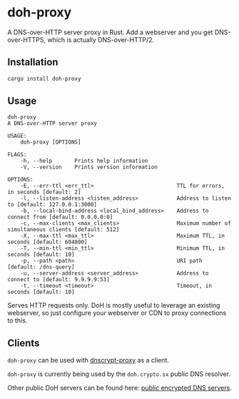 # doh-proxy

A DNS-over-HTTP server proxy in Rust. Add a webserver and you get DNS-over-HTTPS, which is actually DNS-over-HTTP/2.

## Installation

```sh
cargo install doh-proxy
```

## Usage

```text
doh-proxy
A DNS-over-HTTP server proxy

USAGE:
    doh-proxy [OPTIONS]

FLAGS:
    -h, --help       Prints help information
    -V, --version    Prints version information

OPTIONS:
    -E, --err-ttl <err_ttl>                          TTL for errors, in seconds [default: 2]
    -l, --listen-address <listen_address>            Address to listen to [default: 127.0.0.1:3000]
    -b, --local-bind-address <local_bind_address>    Address to connect from [default: 0.0.0.0:0]
    -c, --max-clients <max_clients>                  Maximum number of simultaneous clients [default: 512]
    -X, --max-ttl <max_ttl>                          Maximum TTL, in seconds [default: 604800]
    -T, --min-ttl <min_ttl>                          Minimum TTL, in seconds [default: 10]
    -p, --path <path>                                URI path [default: /dns-query]
    -u, --server-address <server_address>            Address to connect to [default: 9.9.9.9:53]
    -t, --timeout <timeout>                          Timeout, in seconds [default: 10]
```

Serves HTTP requests only. DoH is mostly useful to leverage an existing webserver, so just configure your webserver or CDN to proxy connections to this.

## Clients

`doh-proxy` can be used with [dnscrypt-proxy](https://github.com/jedisct1/dnscrypt-proxy)
as a client.

`doh-proxy` is currently being used by the `doh.crypto.sx` public DNS resolver.

Other public DoH servers can be found here: [public encrypted DNS servers](https://dnscrypt.info/public-servers).
